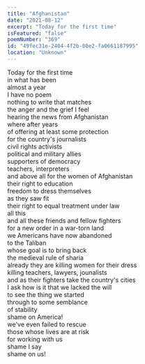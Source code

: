 ```yaml
---
title: "Afghanistan"
date: "2021-08-12"
excerpt: "Today for the first time"
isFeatured: "false"
poemNumber: "369"
id: "49fec31e-2404-4f2b-80e2-fa0661187995"
location: "Unknown"
---
```


Today for the first time  
in what has been  
almost a year  
I have no poem  
nothing to write that matches  
the anger and the grief I feel  
hearing the news from Afghanistan  
where after years  
of offering at least some protection  
for the country's journalists  
civil rights activists  
political and military allies  
supporters of democracy  
teachers, interpreters  
and above all for the women of Afghanistan  
their right to education  
freedom to dress themselves  
as they saw fit  
their right to equal treatment under law  
all this  
and all these friends and fellow fighters  
for a new order in a war-torn land  
we Americans have now abandoned  
to the Taliban  
whose goal is to bring back  
the medieval rule of sharia  
already they are killing women for their dress  
killing teachers, lawyers, jounalists  
and as their fighters take the country's cities  
I ask how is it that we lacked the will  
to see the thing we started  
through to some semblance  
of stability  
shame on America!  
we've even failed to rescue  
those whose lives are at risk  
for working with us  
shame I say  
shame on us!
